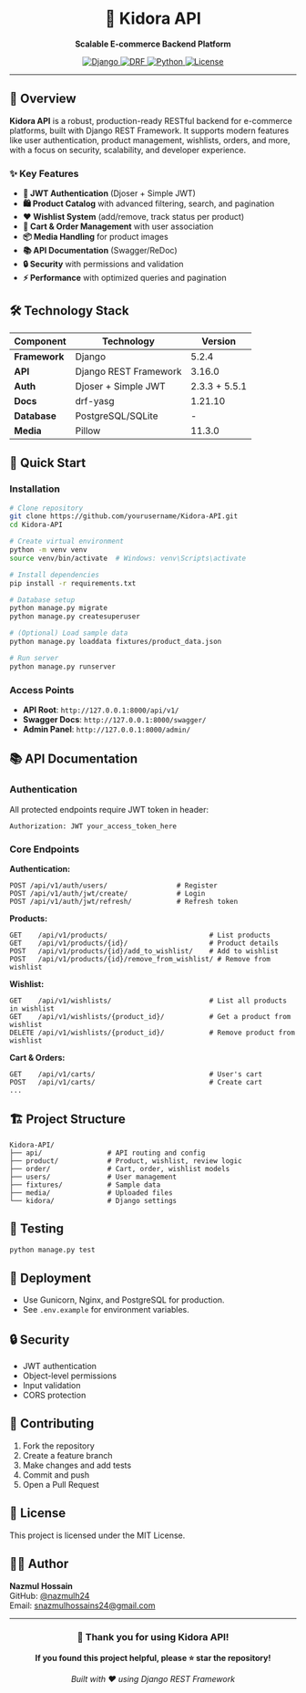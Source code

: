 <div align="center">
  <h1>🛒 Kidora API</h1>
  <p><strong>Scalable E-commerce Backend Platform</strong></p>
  
  <a href="https://djangoproject.com/">
    <img src="https://img.shields.io/badge/Django-5.2.4-092E20?style=for-the-badge&logo=django&logoColor=white" alt="Django">
  </a>
  <a href="https://www.django-rest-framework.org/">
    <img src="https://img.shields.io/badge/DRF-3.16.0-ff1709?style=for-the-badge&logo=django&logoColor=white" alt="DRF">
  </a>
  <a href="https://python.org/">
    <img src="https://img.shields.io/badge/Python-3.11+-3776AB?style=for-the-badge&logo=python&logoColor=white" alt="Python">
  </a>
  <a href="https://opensource.org/licenses/MIT">
    <img src="https://img.shields.io/badge/License-MIT-yellow.svg?style=for-the-badge" alt="License">
  </a>
</div>

---

## 🎯 Overview

**Kidora API** is a robust, production-ready RESTful backend for e-commerce platforms, built with Django REST Framework. It supports modern features like user authentication, product management, wishlists, orders, and more, with a focus on security, scalability, and developer experience.

### ✨ Key Features

- **🔐 JWT Authentication** (Djoser + Simple JWT)
- **🛍️ Product Catalog** with advanced filtering, search, and pagination
- **❤️ Wishlist System** (add/remove, track status per product)
- **🛒 Cart & Order Management** with user association
- **📦 Media Handling** for product images
- **📚 API Documentation** (Swagger/ReDoc)
- **🔒 Security** with permissions and validation
- **⚡ Performance** with optimized queries and pagination

## 🛠 Technology Stack

| Component     | Technology            | Version       |
| ------------- | --------------------- | ------------- |
| **Framework** | Django                | 5.2.4         |
| **API**       | Django REST Framework | 3.16.0        |
| **Auth**      | Djoser + Simple JWT   | 2.3.3 + 5.5.1 |
| **Docs**      | drf-yasg              | 1.21.10       |
| **Database**  | PostgreSQL/SQLite     | -             |
| **Media**     | Pillow                | 11.3.0        |

## 🚀 Quick Start

### Installation

```bash
# Clone repository
git clone https://github.com/yourusername/Kidora-API.git
cd Kidora-API

# Create virtual environment
python -m venv venv
source venv/bin/activate  # Windows: venv\Scripts\activate

# Install dependencies
pip install -r requirements.txt

# Database setup
python manage.py migrate
python manage.py createsuperuser

# (Optional) Load sample data
python manage.py loaddata fixtures/product_data.json

# Run server
python manage.py runserver
```

### Access Points

- **API Root**: `http://127.0.0.1:8000/api/v1/`
- **Swagger Docs**: `http://127.0.0.1:8000/swagger/`
- **Admin Panel**: `http://127.0.0.1:8000/admin/`

## 📚 API Documentation

### Authentication

All protected endpoints require JWT token in header:

```http
Authorization: JWT your_access_token_here
```

### Core Endpoints

**Authentication:**

```
POST /api/v1/auth/users/                 # Register
POST /api/v1/auth/jwt/create/            # Login
POST /api/v1/auth/jwt/refresh/           # Refresh token
```

**Products:**

```
GET    /api/v1/products/                         # List products
GET    /api/v1/products/{id}/                    # Product details
POST   /api/v1/products/{id}/add_to_wishlist/    # Add to wishlist
POST   /api/v1/products/{id}/remove_from_wishlist/ # Remove from wishlist
```

**Wishlist:**

```
GET    /api/v1/wishlists/                        # List all products in wishlist
GET    /api/v1/wishlists/{product_id}/           # Get a product from wishlist
DELETE /api/v1/wishlists/{product_id}/           # Remove product from wishlist
```

**Cart & Orders:**

```
GET    /api/v1/carts/                            # User's cart
POST   /api/v1/carts/                            # Create cart
...
```

## 🏗️ Project Structure

```
Kidora-API/
├── api/                # API routing and config
├── product/            # Product, wishlist, review logic
├── order/              # Cart, order, wishlist models
├── users/              # User management
├── fixtures/           # Sample data
├── media/              # Uploaded files
└── kidora/             # Django settings
```

## 🧪 Testing

```bash
python manage.py test
```

## 🚀 Deployment

- Use Gunicorn, Nginx, and PostgreSQL for production.
- See `.env.example` for environment variables.

## 🔒 Security

- JWT authentication
- Object-level permissions
- Input validation
- CORS protection

## 🤝 Contributing

1. Fork the repository
2. Create a feature branch
3. Make changes and add tests
4. Commit and push
5. Open a Pull Request

## 📄 License

This project is licensed under the MIT License.

## 👨‍💻 Author

**Nazmul Hossain**  
GitHub: [@nazmulh24](https://github.com/nazmulh24)  
Email: snazmulhossains24@gmail.com

---

<div align="center">

### 🌟 Thank you for using Kidora API!

**If you found this project helpful, please ⭐ star the repository!**

_Built with ❤️ using Django REST Framework_

</div>
